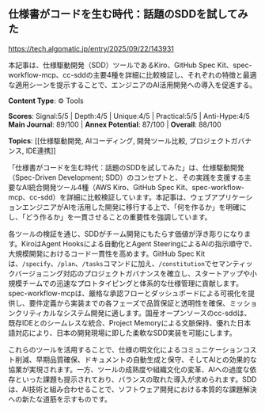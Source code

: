 ## 仕様書がコードを生む時代：話題のSDDを試してみた

https://tech.algomatic.jp/entry/2025/09/22/143931

本記事は、仕様駆動開発（SDD）ツールであるKiro、GitHub Spec Kit、spec-workflow-mcp、cc-sddの主要4種を詳細に比較検証し、それぞれの特徴と最適な適用シーンを提示することで、エンジニアのAI活用開発への導入を促進する。

**Content Type**: ⚙️ Tools

**Scores**: Signal:5/5 | Depth:4/5 | Unique:4/5 | Practical:5/5 | Anti-Hype:4/5
**Main Journal**: 89/100 | **Annex Potential**: 87/100 | **Overall**: 88/100

**Topics**: [[仕様駆動開発, AIコーディング, 開発ツール比較, プロジェクトガバナンス, IDE連携]]

「仕様書がコードを生む時代：話題のSDDを試してみた」は、仕様駆動開発（Spec-Driven Development; SDD）のコンセプトと、その実践を支援する主要なAI統合開発ツール4種（AWS Kiro、GitHub Spec Kit、spec-workflow-mcp、cc-sdd）を詳細に比較検証しています。本記事は、ウェブアプリケーションエンジニアがAIを活用した開発に移行する上で、「何を作るか」を明確にし、「どう作るか」を一貫させることの重要性を強調しています。

各ツールの検証を通じ、SDDがチーム開発にもたらす価値が浮き彫りになります。KiroはAgent Hooksによる自動化とAgent SteeringによるAIの指示順守で、大規模開発におけるコード一貫性を高めます。GitHub Spec Kitは、`/specify`、`/plan`、`/tasks`コマンドに加え、`/constitution`でセマンティックバージョニング対応のプロジェクトガバナンスを確立し、スタートアップや小規模チームでの迅速なプロトタイピングと体系的な仕様管理に貢献します。spec-workflow-mcpは、厳格な承認フローとダッシュボードによる可視化を提供し、要件定義から実装までの各フェーズで品質保証と透明性を確保、ミッションクリティカルなシステム開発に適します。国産オープンソースのcc-sddは、既存IDEとのシームレスな統合、Project Memoryによる文脈保持、優れた日本語対応により、日本の開発現場に即した柔軟なSDD実装を可能にします。

これらのツールを活用することで、仕様の明文化によるコミュニケーションコスト削減、早期品質確保、ドキュメントの自動生成と保守、そしてAIとの効果的な協業が実現されます。一方、ツールの成熟度や組織文化の変革、AIへの過度な依存といった課題も提示されており、バランスの取れた導入が求められます。SDDは、AI技術と組み合わせることで、ソフトウェア開発における本質的な課題解決への新たな道筋を示すものです。